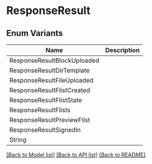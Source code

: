 # ResponseResult

## Enum Variants

| Name | Description |
|---- | -----|
| ResponseResultBlockUploaded |  |
| ResponseResultDirTemplate |  |
| ResponseResultFileUploaded |  |
| ResponseResultFlistCreated |  |
| ResponseResultFlistState |  |
| ResponseResultFlists |  |
| ResponseResultPreviewFlist |  |
| ResponseResultSignedIn |  |
| String |  |

[[Back to Model list]](../README.md#documentation-for-models) [[Back to API list]](../README.md#documentation-for-api-endpoints) [[Back to README]](../README.md)


